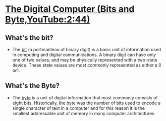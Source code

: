 # [The Digital Computer (Bits and Byte,YouTube:2:44)](https://www.youtube.com/watch?v=AdF2uk-EscE)

## What's the bit?
* The [bit](https://en.wikipedia.org/wiki/Bit) (a portmanteau of binary digit) is a basic unit of information used in computing and digital communications. A binary digit can have only one of two values, and may be physically represented with a two-state device. These state values are most commonly represented as either a 0 or1.
## What's the Byte?
* The [byte](https://en.wikipedia.org/wiki/Byte) is a unit of digital information that most commonly consists of eight bits. Historically, the byte was the number of bits used to encode a single character of text in a computer and for this reason it is the smallest addressable unit of memory in many computer architectures.
